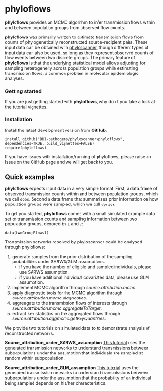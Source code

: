 # phyloflows

**phyloflows** provides an MCMC algorithm to infer transmission flows within and between population groups from observed flow counts. 

**phyloflows** was primarily written to estimate transmission flows from counts of phylogenetically reconstructed source-recipient pairs. These input data can be obtained with [phyloscanner](https://github.com/BDI-pathogens/phyloscanner), though different types of input data can also be used, so long as they represent observed counts of flow events between two discrete groups. The primary feature of **phyloflows** is that the underlying statistical model allows adjusting for sampling heterogeneity across population groups while estimating transmission flows, a common problem in molecular epidemiologic analyses.


### Getting started

If you are just getting started with **phyloflows**, why don t you take a look at the tutorial vignettes.

### Installation

Install the latest development version from **GitHub**:

```{r}
install_github("BDI-pathogens/phyloscanner/phyloflows", dependencies=TRUE, build_vignettes=FALSE)
require(phyloflows)
```

If you have issues with installation/running of phyloflows, please raise an Issue on the GitHub page and we will get back to you.

## Quick examples

**phyloflows** expects input data in a very simple format. First, a data.frame of observed transmission counts within and between population groups, which we call `dobs`. Second a data.frame that summarises prior information on how population groups were sampled, which we call `dprior`. 

To get you started, **phyloflows** comes with a small simulated example data set of transmission counts and sampling information between two population groups, denoted by `1` and `2`:
```
data(twoGroupFlows1)
```

Transmission networks resolved by phyloscanner could be analysed through phyloflows:

1. generate samples from the prior distribution of the sampling probabilities under SARWS/GLM assumptions. 
   * if you have the number of eligible and sampled individuals, please use SARWS assumption.
   * if you have additional individual covariates data, please use GLM assumption.
2. implement MCMC algorithm through *source.attribution.mcmc*.
3. apply diagnostic tools for the MCMC algorithm through *source.attribution.mcmc.diagnostics*. 
4. aggreagate to the transmission flows of interests through *source.attribution.mcmc.aggregateToTarget*.
5. extract key statistics on the aggregated flows through *source.attribution.aggmcmc.getKeyQuantities*.

We provide two tutorials on simulated data to to demonstrate analysis of reconstructed networks. 

**Source_attribution_under_SARWS_assumption**
[This tutorial](Source_attribution_under_SARWS_assumption.html) uses the generated transmission networks to understand transmissions between subpopulations under the assumption that individuals are sampled at random within subpopulation. 

**Source_attribution_under_GLM_assumption**
[This tutorial](Source_attribution_under_GLM_assumption.html) uses the generated transmission networks to understand transmissions between subpopulations under the assumption that the probability of an individual being sampled depends on his/her characteristics.

